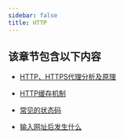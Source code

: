 ```yaml
---
sidebar: false
title: HTTP
---
```

## 该章节包含以下内容
- [HTTP、HTTPS代理分析及原理](HTTP、HTTPS代理分析及原理.md)

  
- [HTTP缓存机制](HTTP缓存机制.md)

  
- [常见的状态码](常见的状态码.md)

  
- [输入网址后发生什么](输入网址后发生什么.md)

  
